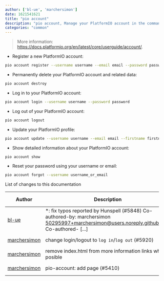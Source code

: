 ```yaml
---
author: ['bl-ue', 'marchersimon']
date: 1621541621
title: "pio account"
description: "pio account, Manage your PlatformIO account in the command-line."
categories: "common"
---
```

> More information: <https://docs.platformio.org/en/latest/core/userguide/account/>.

- Register a new PlatformIO account:

```bash
pio account register --username username --email email --password password --firstname firstname --lastname lastname
```

- Permanently delete your PlatformIO account and related data:

```bash
pio account destroy
```

- Log in to your PlatformIO account:

```bash
pio account login --username username --password password
```

- Log out of your PlatformIO account:

```bash
pio account logout
```

- Update your PlatformIO profile:

```bash
pio account update --username username --email email --firstname firstname --lastname lastname --current-password password
```

- Show detailed information about your PlatformIO account:

```bash
pio account show
```

- Reset your password using your username or email:

```bash
pio account forgot --username username_or_email
```
List of changes to this documentation


Author | Description | ISO 8601 Date | GitHub link
------|-----|-----|-----
[bl-ue](mailto:54780737+bl-ue@users.noreply.github.com) | *: fix typos reported by Hunspell (#5848) Co-authored-by: marchersimon <50295997+marchersimon@users.noreply.github.com> Co-authored- [...] | 2021-05-20T22:13:41 | [8ebd171d6f00](https://github.com/tldr-pages/tldr/commit/8ebd171d6f001698709fefc02b1fd5cc9f3a99c4)
[marchersimon](mailto:50295997+marchersimon@users.noreply.github.com) | change login/logout to `log in`/`log out` (#5920) | 2021-05-14T02:42:15 | [be88cdda9201](https://github.com/tldr-pages/tldr/commit/be88cdda9201a6262af27d8788e222b5df98cc9c)
[marchersimon](mailto:marchersimon@zohomail.eu) | remove index.html from more information links where posible | 2021-04-11T17:29:10 | [1e2f4f202a9e](https://github.com/tldr-pages/tldr/commit/1e2f4f202a9e7827b670bd2db5d1cb776316df06)
[marchersimon](mailto:50295997+marchersimon@users.noreply.github.com) | pio-account: add page (#5410) | 2021-03-10T21:27:09 | [c2156e1b339b](https://github.com/tldr-pages/tldr/commit/c2156e1b339bac077fab0c025d2b6bce5eb87be3)

